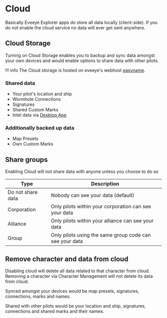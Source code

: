# Cloud

Basically Eveeye Explorer apps do store all data locally (client-side). If you do not enable the cloud service no data will ever get sent anywhere.

## Cloud Storage
Turning on Cloud Storage enables you to backup and sync data amongst your own devices and would enable options to share data with other pilots.

!!! info
    The Cloud storage is hosted on eveeye's webhost [easyname](https://www.easyname.com/en).

### Shared data
- Your pilot's location and ship
- Wormhole Connections
 - Signatures
 - Shared Custom Marks
 - Intel data via [Desktop App](https://eveeye.readthedocs.io/en/latest/desktop-app/)


### Additionally backed up data
 - Map Presets
 - Own Custom Marks

## Share groups
Enabling Cloud will not share data with anyone unless you choose to do so

| Type | Description |
|--|--|
| Do not share data | Nobody can see your data (default)   |
| Corporation | Only pilots within your corporation can see your data   |
| Alliance | Only pilots within your alliance can see your data |
| Group | Only pilots using the same group code can see your data |


## Remove character and data from cloud
Disabling cloud will delete all data related to that character from cloud.
Removing a character via Character Management will not delete its data from cloud.

Synced amongst your devices would be map presets, signatures, connections, marks and names.

Shared with other pilots would be your location and ship, signatures, connections and shared marks and their names.

<!--stackedit_data:
eyJoaXN0b3J5IjpbLTIzNTEzOTY1MiwxNjA0OTU1MTcxLC05MD
MxNjk5MDFdfQ==
-->